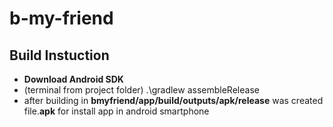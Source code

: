 # b-my-friend

## Build Instuction
- **Download Android SDK**
- (terminal from project folder) .\gradlew assembleRelease
- after building in **bmyfriend/app/build/outputs/apk/release** was created file.**apk** for install app in android smartphone
